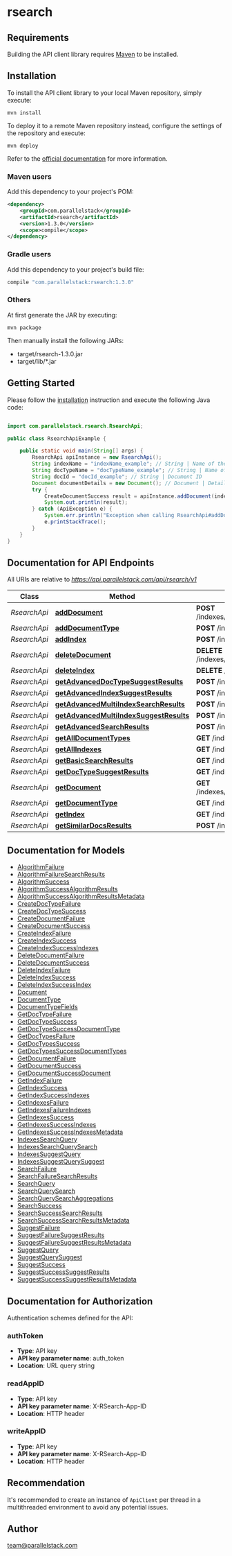 # rsearch

## Requirements

Building the API client library requires [Maven](https://maven.apache.org/) to be installed.

## Installation

To install the API client library to your local Maven repository, simply execute:

```shell
mvn install
```

To deploy it to a remote Maven repository instead, configure the settings of the repository and execute:

```shell
mvn deploy
```

Refer to the [official documentation](https://maven.apache.org/plugins/maven-deploy-plugin/usage.html) for more information.

### Maven users

Add this dependency to your project's POM:

```xml
<dependency>
    <groupId>com.parallelstack</groupId>
    <artifactId>rsearch</artifactId>
    <version>1.3.0</version>
    <scope>compile</scope>
</dependency>
```

### Gradle users

Add this dependency to your project's build file:

```groovy
compile "com.parallelstack:rsearch:1.3.0"
```

### Others

At first generate the JAR by executing:

    mvn package

Then manually install the following JARs:

* target/rsearch-1.3.0.jar
* target/lib/*.jar

## Getting Started

Please follow the [installation](#installation) instruction and execute the following Java code:

```java

import com.parallelstack.rsearch.RsearchApi;

public class RsearchApiExample {

    public static void main(String[] args) {
        RsearchApi apiInstance = new RsearchApi();
        String indexName = "indexName_example"; // String | Name of the index
        String docTypeName = "docTypeName_example"; // String | Name of the document_type
        String docId = "docId_example"; // String | Document ID
        Document documentDetails = new Document(); // Document | Details of the document
        try {
            CreateDocumentSuccess result = apiInstance.addDocument(indexName, docTypeName, docId, documentDetails);
            System.out.println(result);
        } catch (ApiException e) {
            System.err.println("Exception when calling RsearchApi#addDocument");
            e.printStackTrace();
        }
    }
}

```

## Documentation for API Endpoints

All URIs are relative to *https://api.parallelstack.com/api/rsearch/v1*

Class | Method | HTTP request | Description
------------ | ------------- | ------------- | -------------
*RsearchApi* | [**addDocument**](docs/RsearchApi.md#addDocument) | **POST** /indexes/{index_name}/document_types/{doc_type_name}/documents/{doc_id} | 
*RsearchApi* | [**addDocumentType**](docs/RsearchApi.md#addDocumentType) | **POST** /indexes/{index_name}/document_types/{doc_type_name} | 
*RsearchApi* | [**addIndex**](docs/RsearchApi.md#addIndex) | **POST** /indexes/{index_name} | 
*RsearchApi* | [**deleteDocument**](docs/RsearchApi.md#deleteDocument) | **DELETE** /indexes/{index_name}/document_types/{doc_type_name}/documents/{doc_id} | 
*RsearchApi* | [**deleteIndex**](docs/RsearchApi.md#deleteIndex) | **DELETE** /indexes/{index_name} | 
*RsearchApi* | [**getAdvancedDocTypeSuggestResults**](docs/RsearchApi.md#getAdvancedDocTypeSuggestResults) | **POST** /indexes/{index_name}/document_types/{doc_type_name}/suggest | 
*RsearchApi* | [**getAdvancedIndexSuggestResults**](docs/RsearchApi.md#getAdvancedIndexSuggestResults) | **POST** /indexes/{index_name}/suggest | 
*RsearchApi* | [**getAdvancedMultiIndexSearchResults**](docs/RsearchApi.md#getAdvancedMultiIndexSearchResults) | **POST** /indexes/search | 
*RsearchApi* | [**getAdvancedMultiIndexSuggestResults**](docs/RsearchApi.md#getAdvancedMultiIndexSuggestResults) | **POST** /indexes/suggest | 
*RsearchApi* | [**getAdvancedSearchResults**](docs/RsearchApi.md#getAdvancedSearchResults) | **POST** /indexes/{index_name}/document_types/{doc_type_name}/search | 
*RsearchApi* | [**getAllDocumentTypes**](docs/RsearchApi.md#getAllDocumentTypes) | **GET** /indexes/{index_name}/document_types | 
*RsearchApi* | [**getAllIndexes**](docs/RsearchApi.md#getAllIndexes) | **GET** /indexes | 
*RsearchApi* | [**getBasicSearchResults**](docs/RsearchApi.md#getBasicSearchResults) | **GET** /indexes/{index_name}/search | 
*RsearchApi* | [**getDocTypeSuggestResults**](docs/RsearchApi.md#getDocTypeSuggestResults) | **GET** /indexes/{index_name}/document_types/{doc_type_name}/suggest | 
*RsearchApi* | [**getDocument**](docs/RsearchApi.md#getDocument) | **GET** /indexes/{index_name}/document_types/{doc_type_name}/documents/{doc_id} | 
*RsearchApi* | [**getDocumentType**](docs/RsearchApi.md#getDocumentType) | **GET** /indexes/{index_name}/document_types/{doc_type_name} | 
*RsearchApi* | [**getIndex**](docs/RsearchApi.md#getIndex) | **GET** /indexes/{index_name} | 
*RsearchApi* | [**getSimilarDocsResults**](docs/RsearchApi.md#getSimilarDocsResults) | **POST** /indexes/algorithms/similardocs | 


## Documentation for Models

 - [AlgorithmFailure](docs/AlgorithmFailure.md)
 - [AlgorithmFailureSearchResults](docs/AlgorithmFailureSearchResults.md)
 - [AlgorithmSuccess](docs/AlgorithmSuccess.md)
 - [AlgorithmSuccessAlgorithmResults](docs/AlgorithmSuccessAlgorithmResults.md)
 - [AlgorithmSuccessAlgorithmResultsMetadata](docs/AlgorithmSuccessAlgorithmResultsMetadata.md)
 - [CreateDocTypeFailure](docs/CreateDocTypeFailure.md)
 - [CreateDocTypeSuccess](docs/CreateDocTypeSuccess.md)
 - [CreateDocumentFailure](docs/CreateDocumentFailure.md)
 - [CreateDocumentSuccess](docs/CreateDocumentSuccess.md)
 - [CreateIndexFailure](docs/CreateIndexFailure.md)
 - [CreateIndexSuccess](docs/CreateIndexSuccess.md)
 - [CreateIndexSuccessIndexes](docs/CreateIndexSuccessIndexes.md)
 - [DeleteDocumentFailure](docs/DeleteDocumentFailure.md)
 - [DeleteDocumentSuccess](docs/DeleteDocumentSuccess.md)
 - [DeleteIndexFailure](docs/DeleteIndexFailure.md)
 - [DeleteIndexSuccess](docs/DeleteIndexSuccess.md)
 - [DeleteIndexSuccessIndex](docs/DeleteIndexSuccessIndex.md)
 - [Document](docs/Document.md)
 - [DocumentType](docs/DocumentType.md)
 - [DocumentTypeFields](docs/DocumentTypeFields.md)
 - [GetDocTypeFailure](docs/GetDocTypeFailure.md)
 - [GetDocTypeSuccess](docs/GetDocTypeSuccess.md)
 - [GetDocTypeSuccessDocumentType](docs/GetDocTypeSuccessDocumentType.md)
 - [GetDocTypesFailure](docs/GetDocTypesFailure.md)
 - [GetDocTypesSuccess](docs/GetDocTypesSuccess.md)
 - [GetDocTypesSuccessDocumentTypes](docs/GetDocTypesSuccessDocumentTypes.md)
 - [GetDocumentFailure](docs/GetDocumentFailure.md)
 - [GetDocumentSuccess](docs/GetDocumentSuccess.md)
 - [GetDocumentSuccessDocument](docs/GetDocumentSuccessDocument.md)
 - [GetIndexFailure](docs/GetIndexFailure.md)
 - [GetIndexSuccess](docs/GetIndexSuccess.md)
 - [GetIndexSuccessIndexes](docs/GetIndexSuccessIndexes.md)
 - [GetIndexesFailure](docs/GetIndexesFailure.md)
 - [GetIndexesFailureIndexes](docs/GetIndexesFailureIndexes.md)
 - [GetIndexesSuccess](docs/GetIndexesSuccess.md)
 - [GetIndexesSuccessIndexes](docs/GetIndexesSuccessIndexes.md)
 - [GetIndexesSuccessIndexesMetadata](docs/GetIndexesSuccessIndexesMetadata.md)
 - [IndexesSearchQuery](docs/IndexesSearchQuery.md)
 - [IndexesSearchQuerySearch](docs/IndexesSearchQuerySearch.md)
 - [IndexesSuggestQuery](docs/IndexesSuggestQuery.md)
 - [IndexesSuggestQuerySuggest](docs/IndexesSuggestQuerySuggest.md)
 - [SearchFailure](docs/SearchFailure.md)
 - [SearchFailureSearchResults](docs/SearchFailureSearchResults.md)
 - [SearchQuery](docs/SearchQuery.md)
 - [SearchQuerySearch](docs/SearchQuerySearch.md)
 - [SearchQuerySearchAggregations](docs/SearchQuerySearchAggregations.md)
 - [SearchSuccess](docs/SearchSuccess.md)
 - [SearchSuccessSearchResults](docs/SearchSuccessSearchResults.md)
 - [SearchSuccessSearchResultsMetadata](docs/SearchSuccessSearchResultsMetadata.md)
 - [SuggestFailure](docs/SuggestFailure.md)
 - [SuggestFailureSuggestResults](docs/SuggestFailureSuggestResults.md)
 - [SuggestFailureSuggestResultsMetadata](docs/SuggestFailureSuggestResultsMetadata.md)
 - [SuggestQuery](docs/SuggestQuery.md)
 - [SuggestQuerySuggest](docs/SuggestQuerySuggest.md)
 - [SuggestSuccess](docs/SuggestSuccess.md)
 - [SuggestSuccessSuggestResults](docs/SuggestSuccessSuggestResults.md)
 - [SuggestSuccessSuggestResultsMetadata](docs/SuggestSuccessSuggestResultsMetadata.md)


## Documentation for Authorization

Authentication schemes defined for the API:
### authToken

- **Type**: API key
- **API key parameter name**: auth_token
- **Location**: URL query string

### readAppID

- **Type**: API key
- **API key parameter name**: X-RSearch-App-ID
- **Location**: HTTP header

### writeAppID

- **Type**: API key
- **API key parameter name**: X-RSearch-App-ID
- **Location**: HTTP header


## Recommendation

It's recommended to create an instance of `ApiClient` per thread in a multithreaded environment to avoid any potential issues.

## Author

team@parallelstack.com

